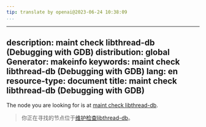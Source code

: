 ```yaml
---
tip: translate by openai@2023-06-24 10:38:09
...
```

---
description: maint check libthread-db (Debugging with GDB)
distribution: global
Generator: makeinfo
keywords: maint check libthread-db (Debugging with GDB)
lang: en
resource-type: document
title: maint check libthread-db (Debugging with GDB)
---

The node you are looking for is at [maint check libthread-db](Maintenance-Commands.html#maint-check-libthread_002ddb).

> 你正在寻找的节点位于[维护检查libthread-db](Maintenance-Commands.html#maint-check-libthread_002ddb)。

